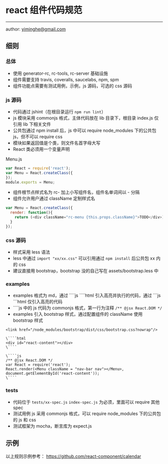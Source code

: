 # react 组件代码规范
---

author: yiminghe@gmail.com

## 细则

### 总体

- 使用 generator-rc, rc-tools, rc-server 基础设施
- 组件需要支持 travis, coveralls, saucelabs, npm, spm
- 组件功能点需要有测试用例，示例，js 源码，可选的 css 源码

### js 源码

- 代码通过 jshint（在根目录运行 `npm run lint`）
- js 模块采用 commonjs 格式，主体代码放在 lib 目录下，根目录 index.js 仅引用 lib 下相关文件
- 公共包通过 npm install 后，js 中可以 require node_modules 下的公共包 js，但不可以 require css
- 模块如果返回值是个类，则文件名首字母大写
- React 类必须用一个变量声明

Menu.js
```js
var React = require('react');
var Menu = React.createClass({
});
module.exports = Menu;
```

- 组件根节点样式名为 rc- 加上小写组件名，组件名单词间以 - 分隔
- 组件允许用户通过 className 定制样式名

```js
var Menu = React.createClass({
  render: function(){
    return (<div className="rc-menu {this.props.className}">TODO</div>);
  }
});
```

### css 源码

- 样式采用 less 语法
- less 中通过 `import "xx/xx.css"` 可以引用通过 `npm install` 后公共包 xx 内的 css
- 建议直接用 bootstrap，bootstrap 没的自己写在 assets/bootstrap.less 中

### examples

- examples 格式为 md，通过 \`\`\`\`js \`\`\`\`html 引入高亮并执行的代码，通过 \```js \```html 仅引入高亮的代码
- \`\`\`\`js 中的 js 代码为 commonjs 格式，第一行为注释 `/** @jsx React.DOM */`
- examples 引入 bootstrap 样式，通过配置组件的 className 使用 bootstrap 样式

```
<link href="/node_modules/bootstrap/dist/css/bootstrap.css?nowrap"/>

\````html
<div id="react-content"></div>
\````

\````js
/** @jsx React.DOM */
var React = require('react');
React.render(<Menu className = "nav-bar nav"></Menu>, document.getElementById('react-content'));
\````

```

### tests

- 代码位于 `tests/xx-spec.js` `index-spec.js` 为必须，里面可以 require 其他 spec
- 测试用例 js 采用 commonjs 格式，可以 require node_modules 下的公共包的 js 和 css
- 测试框架为 mocha，断言库为 expect.js

## 示例

以上规则示例参考： https://github.com/react-component/calendar
